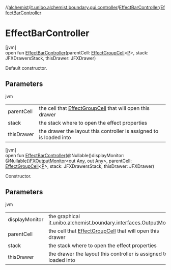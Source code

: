 //[alchemist](../../../index.md)/[it.unibo.alchemist.boundary.gui.controller](../index.md)/[EffectBarController](index.md)/[EffectBarController](-effect-bar-controller.md)

# EffectBarController

[jvm]\
open fun [EffectBarController](-effect-bar-controller.md)(parentCell: [EffectGroupCell](../../it.unibo.alchemist.boundary.gui.view.cells/-effect-group-cell/index.md)<[P](../../it.unibo.alchemist.boundary.monitor/-f-x-time-monitor/index.md)>, stack: JFXDrawersStack, thisDrawer: JFXDrawer)

Default constructor.

## Parameters

jvm

| | |
|---|---|
| parentCell | the cell that [EffectGroupCell](../../it.unibo.alchemist.boundary.gui.view.cells/-effect-group-cell/index.md) that will open this drawer |
| stack | the stack where to open the effect properties |
| thisDrawer | the drawer the layout this controller is assigned to is loaded into |

[jvm]\
open fun [EffectBarController](-effect-bar-controller.md)(@Nullable()displayMonitor: @Nullable()[FXOutputMonitor](../../it.unibo.alchemist.boundary.interfaces/-f-x-output-monitor/index.md)<out [Any](https://kotlinlang.org/api/latest/jvm/stdlib/kotlin/-any/index.html), out [Any](https://kotlinlang.org/api/latest/jvm/stdlib/kotlin/-any/index.html)>, parentCell: [EffectGroupCell](../../it.unibo.alchemist.boundary.gui.view.cells/-effect-group-cell/index.md)<[P](../../it.unibo.alchemist.boundary.monitor/-f-x-time-monitor/index.md)>, stack: JFXDrawersStack, thisDrawer: JFXDrawer)

Constructor.

## Parameters

jvm

| | |
|---|---|
| displayMonitor | the graphical [it.unibo.alchemist.boundary.interfaces.OutputMonitor](../../it.unibo.alchemist.boundary.interfaces/-output-monitor/index.md) |
| parentCell | the cell that [EffectGroupCell](../../it.unibo.alchemist.boundary.gui.view.cells/-effect-group-cell/index.md) that will open this drawer |
| stack | the stack where to open the effect properties |
| thisDrawer | the drawer the layout this controller is assigned to is loaded into |
